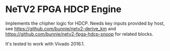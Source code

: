 # NeTV2 FPGA HDCP Engine

Implements the chipher logic for HDCP. Needs key inputs
provided by host, see https://github.com/bunnie/netv2-derive_km
and https://github.com/bunnie/netv2-fpga-hdcp-snoop for
related blocks.

It's tested to work with Vivado 2016.1.

